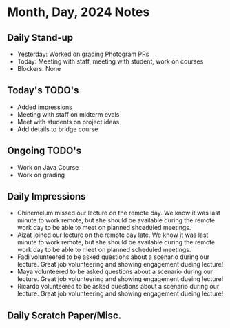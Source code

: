 # Month, Day, 2024 Notes



## Daily Stand-up

* Yesterday: Worked on grading Photogram PRs
* Today: Meeting with staff, meeting with student, work on courses
* Blockers: None

## Today's TODO's
* Added impressions
* Meeting with staff on midterm evals
* Meet with students on project ideas
* Add details to bridge course


## Ongoing TODO's
* Work on Java Course
* Work on grading



## Daily Impressions
* Chinemelum missed our lecture on the remote day. We know it was last minute to work remote, but she should be available during the remote work day to be able to meet on planned shceduled meetings. 
* Aizat joined our lecture on the remote day late. We know it was last minute to work remote, but she should be available during the remote work day to be able to meet on planned scheduled meetings. 
* Fadi volunteered to be asked questions about a scenario during our lecture. Great job volunteering and showing engagement dueing lecture!
* Maya volunteered to be asked questions about a scenario during our lecture. Great job volunteering and showing engagement dueing lecture!
* Ricardo volunteered to be asked questions about a scenario during our lecture. Great job volunteering and showing engagement dueing lecture!

## Daily Scratch Paper/Misc. 

